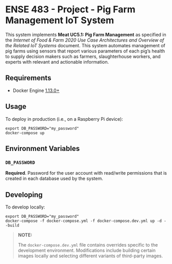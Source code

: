 # ENSE 483 - Project - Pig Farm Management IoT System

This system implements **Meat UC5.1: Pig Farm Management** as specified in the
_Internet of Food & Farm 2020 Use Case Architectures and Overview of the Related
IoT Systems_ document. This system automates management of pig farms using
sensors that report various parameters of each pig’s health to supply decision
makers such as farmers, slaughterhouse workers, and experts with relevant and
actionable information.

## Requirements

- Docker Engine [1.13.0+](https://docs.docker.com/engine/release-notes/)

## Usage

To deploy in production (i.e., on a Raspberry Pi device):

```shell
export DB_PASSWORD="my_password"
docker-compose up
```

## Environment Variables

### `DB_PASSWORD`

**Required**. Password for the user account with read/write permissions that is
created in each database used by the system.

## Developing

To develop locally:

```shell
export DB_PASSWORD="my_password"
docker-compose -f docker-compose.yml -f docker-compose.dev.yml up -d --build
```

> **NOTE:**
>
> The `docker-compose.dev.yml` file contains overrides specific to the
> development environment. Modifications include building certain images locally
> and selecting different variants of third-party images.
